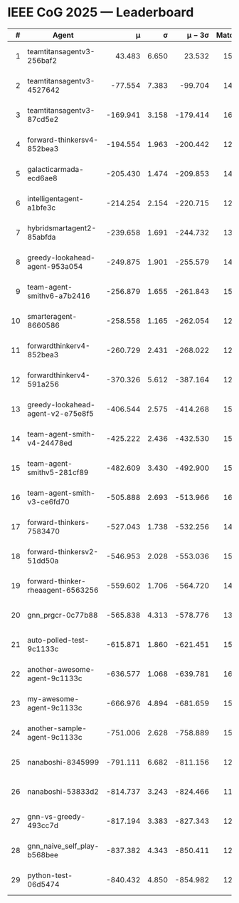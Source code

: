 # IEEE CoG 2025 — Leaderboard

| # | Agent | μ | σ | μ − 3σ | Matches | Updated |
|---:|---|---:|---:|---:|---:|---|
| 1 | teamtitansagentv3-256baf2 | 43.483 | 6.650 | 23.532 | 15636 | 2025-08-23 11:23 |
| 2 | teamtitansagentv3-4527642 | -77.554 | 7.383 | -99.704 | 14990 | 2025-08-23 11:23 |
| 3 | teamtitansagentv3-87cd5e2 | -169.941 | 3.158 | -179.414 | 16226 | 2025-08-23 11:23 |
| 4 | forward-thinkersv4-852bea3 | -194.554 | 1.963 | -200.442 | 12175 | 2025-08-23 11:23 |
| 5 | galacticarmada-ecd6ae8 | -205.430 | 1.474 | -209.853 | 14260 | 2025-08-23 11:23 |
| 6 | intelligentagent-a1bfe3c | -214.254 | 2.154 | -220.715 | 12861 | 2025-08-23 11:23 |
| 7 | hybridsmartagent2-85abfda | -239.658 | 1.691 | -244.732 | 13330 | 2025-08-23 11:23 |
| 8 | greedy-lookahead-agent-953a054 | -249.875 | 1.901 | -255.579 | 14550 | 2025-08-23 11:23 |
| 9 | team-agent-smithv6-a7b2416 | -256.879 | 1.655 | -261.843 | 15000 | 2025-08-23 11:23 |
| 10 | smarteragent-8660586 | -258.558 | 1.165 | -262.054 | 12944 | 2025-08-23 11:23 |
| 11 | forwardthinkerv4-852bea3 | -260.729 | 2.431 | -268.022 | 12474 | 2025-08-23 11:23 |
| 12 | forwardthinkerv4-591a256 | -370.326 | 5.612 | -387.164 | 12618 | 2025-08-23 11:23 |
| 13 | greedy-lookahead-agent-v2-e75e8f5 | -406.544 | 2.575 | -414.268 | 15130 | 2025-08-23 11:23 |
| 14 | team-agent-smith-v4-24478ed | -425.222 | 2.436 | -432.530 | 15782 | 2025-08-23 11:23 |
| 15 | team-agent-smithv5-281cf89 | -482.609 | 3.430 | -492.900 | 15160 | 2025-08-23 11:23 |
| 16 | team-agent-smith-v3-ce6fd70 | -505.888 | 2.693 | -513.966 | 16522 | 2025-08-23 11:23 |
| 17 | forward-thinkers-7583470 | -527.043 | 1.738 | -532.256 | 14220 | 2025-08-23 11:23 |
| 18 | forward-thinkersv2-51dd50a | -546.953 | 2.028 | -553.036 | 15000 | 2025-08-23 11:23 |
| 19 | forward-thinker-rheaagent-6563256 | -559.602 | 1.706 | -564.720 | 14600 | 2025-08-23 11:23 |
| 20 | gnn_prgcr-0c77b88 | -565.838 | 4.313 | -578.776 | 13640 | 2025-08-23 11:23 |
| 21 | auto-polled-test-9c1133c | -615.871 | 1.860 | -621.451 | 15320 | 2025-08-23 11:23 |
| 22 | another-awesome-agent-9c1133c | -636.577 | 1.068 | -639.781 | 16200 | 2025-08-23 11:23 |
| 23 | my-awesome-agent-9c1133c | -666.976 | 4.894 | -681.659 | 15400 | 2025-08-23 11:23 |
| 24 | another-sample-agent-9c1133c | -751.006 | 2.628 | -758.889 | 15300 | 2025-08-23 11:23 |
| 25 | nanaboshi-8345999 | -791.111 | 6.682 | -811.156 | 12830 | 2025-08-23 11:23 |
| 26 | nanaboshi-53833d2 | -814.737 | 3.243 | -824.466 | 11740 | 2025-08-23 11:23 |
| 27 | gnn-vs-greedy-493cc7d | -817.194 | 3.383 | -827.343 | 12400 | 2025-08-23 11:23 |
| 28 | gnn_naive_self_play-b568bee | -837.382 | 4.343 | -850.411 | 12320 | 2025-08-23 11:23 |
| 29 | python-test-06d5474 | -840.432 | 4.850 | -854.982 | 12590 | 2025-08-23 11:23 |
